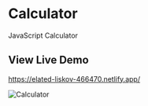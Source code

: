 # Calculator

JavaScript Calculator

## View Live Demo

https://elated-liskov-466470.netlify.app/

![Calculator](https://user-images.githubusercontent.com/61046794/130114729-09089fe7-2c64-41b0-a4b4-c4cec47bc475.png)

